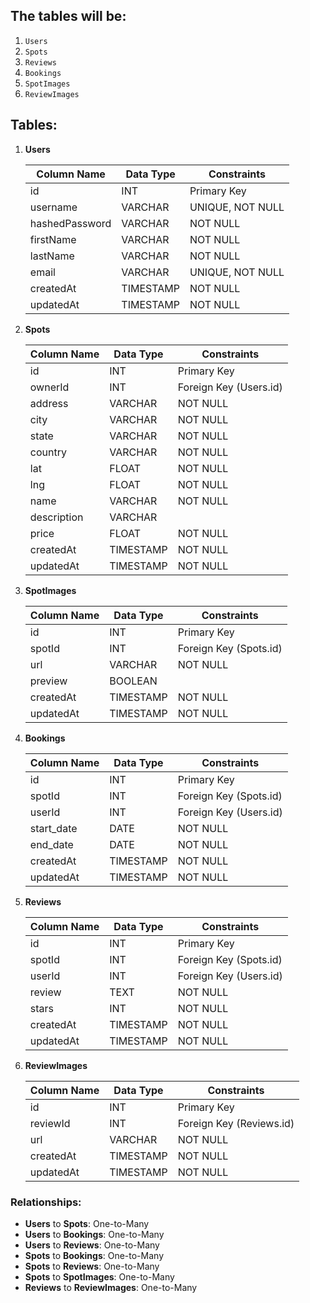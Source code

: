 


## The tables will be:

1. `Users`
2. `Spots`
3. `Reviews`
4. `Bookings`
5. `SpotImages`
6. `ReviewImages`

## Tables:

1. **Users**

   | Column Name    | Data Type | Constraints      |
   | -------------- | --------- | ---------------- |
   | id             | INT       | Primary Key      |
   | username       | VARCHAR   | UNIQUE, NOT NULL |
   | hashedPassword | VARCHAR   | NOT NULL         |
   | firstName      | VARCHAR   | NOT NULL         |
   | lastName       | VARCHAR   | NOT NULL         |
   | email          | VARCHAR   | UNIQUE, NOT NULL |
   | createdAt      | TIMESTAMP | NOT NULL         |
   | updatedAt      | TIMESTAMP | NOT NULL         |

2. **Spots**

   | Column Name | Data Type | Constraints            |
   | ----------- | --------- | ---------------------- |
   | id          | INT       | Primary Key            |
   | ownerId     | INT       | Foreign Key (Users.id) |
   | address     | VARCHAR   | NOT NULL               |
   | city        | VARCHAR   | NOT NULL               |
   | state       | VARCHAR   | NOT NULL               |
   | country     | VARCHAR   | NOT NULL               |
   | lat         | FLOAT     | NOT NULL               |
   | lng         | FLOAT     | NOT NULL               |
   | name        | VARCHAR   | NOT NULL               |
   | description | VARCHAR   |                        |
   | price       | FLOAT     | NOT NULL               |
   | createdAt   | TIMESTAMP | NOT NULL               |
   | updatedAt   | TIMESTAMP | NOT NULL               |

3. **SpotImages**

   | Column Name | Data Type | Constraints            |
   | ----------- | --------- | ---------------------- |
   | id          | INT       | Primary Key            |
   | spotId      | INT       | Foreign Key (Spots.id) |
   | url         | VARCHAR   | NOT NULL               |
   | preview     | BOOLEAN   |                        |
   | createdAt   | TIMESTAMP | NOT NULL               |
   | updatedAt   | TIMESTAMP | NOT NULL               |

4. **Bookings**

   | Column Name | Data Type | Constraints            |
   | ----------- | --------- | ---------------------- |
   | id          | INT       | Primary Key            |
   | spotId      | INT       | Foreign Key (Spots.id) |
   | userId      | INT       | Foreign Key (Users.id) |
   | start_date  | DATE      | NOT NULL               |
   | end_date    | DATE      | NOT NULL               |
   | createdAt   | TIMESTAMP | NOT NULL               |
   | updatedAt   | TIMESTAMP | NOT NULL               |

5. **Reviews**

   | Column Name | Data Type | Constraints            |
   | ----------- | --------- | ---------------------- |
   | id          | INT       | Primary Key            |
   | spotId      | INT       | Foreign Key (Spots.id) |
   | userId      | INT       | Foreign Key (Users.id) |
   | review      | TEXT      | NOT NULL               |
   | stars       | INT       | NOT NULL               |
   | createdAt   | TIMESTAMP | NOT NULL               |
   | updatedAt   | TIMESTAMP | NOT NULL               |

6. **ReviewImages**

   | Column Name | Data Type | Constraints              |
   | ----------- | --------- | ------------------------ |
   | id          | INT       | Primary Key              |
   | reviewId    | INT       | Foreign Key (Reviews.id) |
   | url         | VARCHAR   | NOT NULL                 |
   | createdAt   | TIMESTAMP | NOT NULL                 |
   | updatedAt   | TIMESTAMP | NOT NULL                 |

### Relationships:

- **Users** to **Spots**: One-to-Many
- **Users** to **Bookings**: One-to-Many
- **Users** to **Reviews**: One-to-Many
- **Spots** to **Bookings**: One-to-Many
- **Spots** to **Reviews**: One-to-Many
- **Spots** to **SpotImages**: One-to-Many
- **Reviews** to **ReviewImages**: One-to-Many
